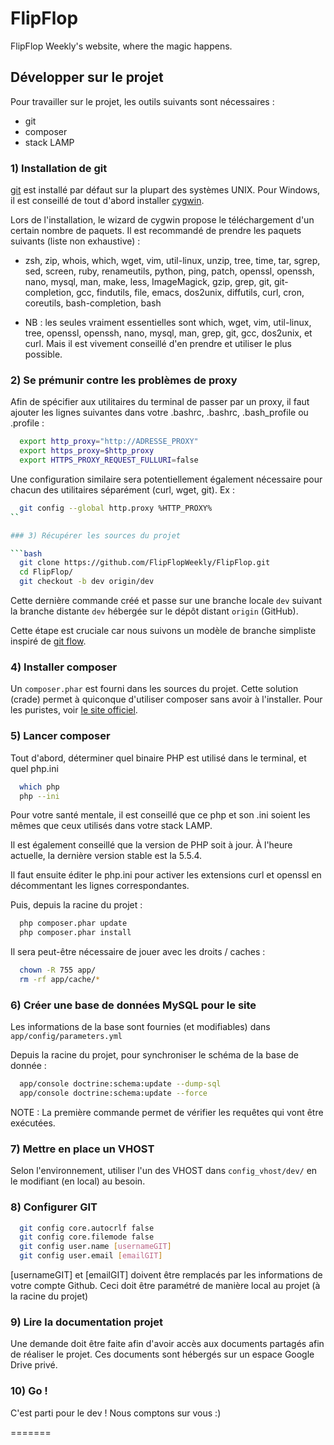 FlipFlop
========

FlipFlop Weekly's website, where the magic happens.

## Développer sur le projet

Pour travailler sur le projet, les outils suivants sont nécessaires :

- git
- composer
- stack LAMP

### 1) Installation de git

[git](http://git-scm.com/) est installé par défaut sur la plupart des systèmes UNIX. Pour Windows, il est conseillé de tout d'abord installer [cygwin](http://www.cygwin.com/).

Lors de l'installation, le wizard de cygwin propose le téléchargement d'un certain nombre de paquets. Il est recommandé de prendre les paquets suivants (liste non exhaustive) :

- zsh, zip, whois, which, wget, vim, util-linux, unzip, tree, time, tar, sgrep, sed, screen, ruby, renameutils, python, ping, patch, openssl, openssh, nano, mysql, man, make, less, ImageMagick, gzip, grep, git, git-completion, gcc, findutils, file, emacs, dos2unix, diffutils, curl, cron, coreutils, bash-completion, bash

- NB : les seules vraiment essentielles sont which, wget, vim, util-linux, tree, openssl, openssh, nano, mysql, man, grep, git, gcc, dos2unix, et curl. Mais il est vivement conseillé d'en prendre et utiliser le plus possible.

### 2) Se prémunir contre les problèmes de proxy

Afin de spécifier aux utilitaires du terminal de passer par un proxy, il faut ajouter les lignes suivantes dans votre .bashrc, .bashrc, .bash_profile ou .profile :

```bash
  export http_proxy="http://ADRESSE_PROXY"
  export https_proxy=$http_proxy
  export HTTPS_PROXY_REQUEST_FULLURI=false
```

Une configuration similaire sera potentiellement également nécessaire pour chacun des utilitaires séparément (curl, wget, git). Ex :

```bash
  git config --global http.proxy %HTTP_PROXY%
``

### 3) Récupérer les sources du projet

```bash
  git clone https://github.com/FlipFlopWeekly/FlipFlop.git
  cd FlipFlop/
  git checkout -b dev origin/dev
```

Cette dernière commande créé et passe sur une branche locale `dev` suivant la branche distante `dev` hébergée sur le dépôt distant `origin` (GitHub).

Cette étape est cruciale car nous suivons un modèle de branche simpliste inspiré de [git flow](http://nvie.com/posts/a-successful-git-branching-model/).

### 4) Installer composer

Un `composer.phar` est fourni dans les sources du projet. Cette solution (crade) permet à quiconque d'utiliser composer sans avoir à l'installer. Pour les puristes, voir [le site officiel](http://getcomposer.org/).

### 5) Lancer composer

Tout d'abord, déterminer quel binaire PHP est utilisé dans le terminal, et quel php.ini

```bash
  which php
  php --ini
```

Pour votre santé mentale, il est conseillé que ce php et son .ini soient les mêmes que ceux utilisés dans votre stack LAMP.

Il est également conseillé que la version de PHP soit à jour. À l'heure actuelle, la dernière version stable est la 5.5.4.

Il faut ensuite éditer le php.ini pour activer les extensions curl et openssl en décommentant les lignes correspondantes.

Puis, depuis la racine du projet :

```bash
  php composer.phar update
  php composer.phar install
```

Il sera peut-être nécessaire de jouer avec les droits / caches :

```bash
  chown -R 755 app/
  rm -rf app/cache/*
```

### 6) Créer une base de données MySQL pour le site

Les informations de la base sont fournies (et modifiables) dans `app/config/parameters.yml`

Depuis la racine du projet, pour synchroniser le schéma de la base de donnée :

```bash
  app/console doctrine:schema:update --dump-sql
  app/console doctrine:schema:update --force
```
NOTE : La première commande permet de vérifier les requêtes qui vont être exécutées.

### 7) Mettre en place un VHOST

Selon l'environnement, utiliser l'un des VHOST dans `config_vhost/dev/` en le modifiant (en local) au besoin.

### 8) Configurer GIT

```bash
  git config core.autocrlf false
  git config core.filemode false
  git config user.name [usernameGIT]
  git config user.email [emailGIT]
```
[usernameGIT] et [emailGIT] doivent être remplacés par les informations de votre compte Github.
Ceci doit être paramétré de manière local au projet (à la racine du projet)

### 9) Lire la documentation projet

Une demande doit être faite afin d'avoir accès aux documents partagés afin de réaliser le projet.
Ces documents sont hébergés sur un espace Google Drive privé.

### 10) Go !

C'est parti pour le dev ! Nous comptons sur vous :)

=======